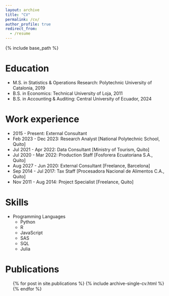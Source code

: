 ```yaml
---
layout: archive
title: "CV"
permalink: /cv/
author_profile: true
redirect_from:
  - /resume
---
```


{% include base_path %}

Education
======
* M.S. in Statistics & Operations Research: Polytechnic University of Catalonia, 2019
* B.S. in Economics: Technical University of Loja, 2011
* B.S. in Accounting & Auditing: Central University of Ecuador, 2024

Work experience
======
* 2015 - Present: External Consultant
* Feb 2023 - Dec 2023: Research Analyst [National Polytechnic School, Quito]
* Jul 2021 - Apr 2022: Data Consultant [Ministry of Tourism, Quito]
* Jul 2020 - Mar 2022: Production Staff [Fosforera Ecuatoriana S.A., Quito]
* Aug 2027 - Jun 2020: External Consultant [Freelance, Barcelona]
* Sep 2014 - Jul 2017: Tax Staff [Procesadora Nacional de Alimentos C.A., Quito]
* Nov 2011 - Aug 2014: Project Specialist [Freelance, Quito]
  
Skills
======
* Programming Languages
  * Python
  * R
  * JavaScript
  * SAS
  * SQL
  * Julia

Publications
======
  <ul>{% for post in site.publications %}
    {% include archive-single-cv.html %}
  {% endfor %}</ul>
  
